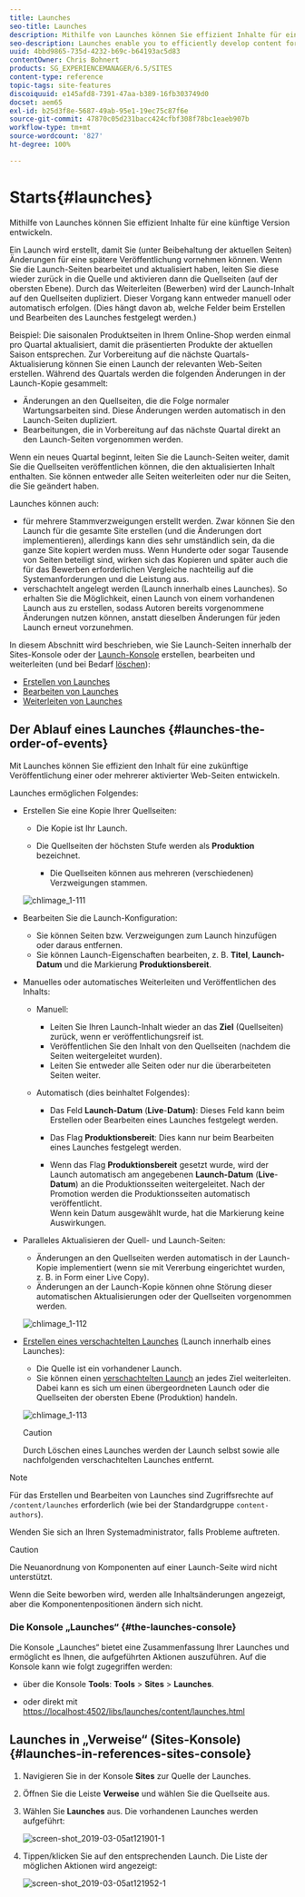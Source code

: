 ```yaml
---
title: Launches
seo-title: Launches
description: Mithilfe von Launches können Sie effizient Inhalte für eine künftige Version entwickeln. So sind Sie in der Lage, Änderungen für eine spätere Veröffentlichung vorzunehmen – unter Beibehaltung der aktuellen Seiten.
seo-description: Launches enable you to efficiently develop content for a future release. They allow you to make changes ready for future publication, while maintaining your current pages
uuid: 4bbd9865-735d-4232-b69c-b64193ac5d83
contentOwner: Chris Bohnert
products: SG_EXPERIENCEMANAGER/6.5/SITES
content-type: reference
topic-tags: site-features
discoiquuid: e145afd8-7391-47aa-b389-16fb303749d0
docset: aem65
exl-id: b25d3f8e-5687-49ab-95e1-19ec75c87f6e
source-git-commit: 47870c05d231bacc424cfbf308f78bc1eaeb907b
workflow-type: tm+mt
source-wordcount: '827'
ht-degree: 100%

---
```


# Starts{#launches}

Mithilfe von Launches können Sie effizient Inhalte für eine künftige Version entwickeln.

Ein Launch wird erstellt, damit Sie (unter Beibehaltung der aktuellen Seiten) Änderungen für eine spätere Veröffentlichung vornehmen können. Wenn Sie die Launch-Seiten bearbeitet und aktualisiert haben, leiten Sie diese wieder zurück in die Quelle und aktivieren dann die Quellseiten (auf der obersten Ebene). Durch das Weiterleiten (Bewerben) wird der Launch-Inhalt auf den Quellseiten dupliziert. Dieser Vorgang kann entweder manuell oder automatisch erfolgen. (Dies hängt davon ab, welche Felder beim Erstellen und Bearbeiten des Launches festgelegt werden.)

Beispiel: Die saisonalen Produktseiten in Ihrem Online-Shop werden einmal pro Quartal aktualisiert, damit die präsentierten Produkte der aktuellen Saison entsprechen. Zur Vorbereitung auf die nächste Quartals-Aktualisierung können Sie einen Launch der relevanten Web-Seiten erstellen. Während des Quartals werden die folgenden Änderungen in der Launch-Kopie gesammelt:

* Änderungen an den Quellseiten, die die Folge normaler Wartungsarbeiten sind. Diese Änderungen werden automatisch in den Launch-Seiten dupliziert.
* Bearbeitungen, die in Vorbereitung auf das nächste Quartal direkt an den Launch-Seiten vorgenommen werden.

Wenn ein neues Quartal beginnt, leiten Sie die Launch-Seiten weiter, damit Sie die Quellseiten veröffentlichen können, die den aktualisierten Inhalt enthalten. Sie können entweder alle Seiten weiterleiten oder nur die Seiten, die Sie geändert haben.

Launches können auch:

* für mehrere Stammverzweigungen erstellt werden. Zwar können Sie den Launch für die gesamte Site erstellen (und die Änderungen dort implementieren), allerdings kann dies sehr umständlich sein, da die ganze Site kopiert werden muss. Wenn Hunderte oder sogar Tausende von Seiten beteiligt sind, wirken sich das Kopieren und später auch die für das Bewerben erforderlichen Vergleiche nachteilig auf die Systemanforderungen und die Leistung aus.
* verschachtelt angelegt werden (Launch innerhalb eines Launches). So erhalten Sie die Möglichkeit, einen Launch von einem vorhandenen Launch aus zu erstellen, sodass Autoren bereits vorgenommene Änderungen nutzen können, anstatt dieselben Änderungen für jeden Launch erneut vorzunehmen.

In diesem Abschnitt wird beschrieben, wie Sie Launch-Seiten innerhalb der Sites-Konsole oder der [Launch-Konsole](#the-launches-console) erstellen, bearbeiten und weiterleiten (und bei Bedarf [löschen](/help/sites-authoring/launches-creating.md#deleting-a-launch)):

* [Erstellen von Launches](/help/sites-authoring/launches-creating.md)
* [Bearbeiten von Launches](/help/sites-authoring/launches-editing.md)
* [Weiterleiten von Launches](/help/sites-authoring/launches-promoting.md)

## Der Ablauf eines Launches {#launches-the-order-of-events}

Mit Launches können Sie effizient den Inhalt für eine zukünftige Veröffentlichung einer oder mehrerer aktivierter Web-Seiten entwickeln.

Launches ermöglichen Folgendes:

* Erstellen Sie eine Kopie Ihrer Quellseiten:

   * Die Kopie ist Ihr Launch.
   * Die Quellseiten der höchsten Stufe werden als **Produktion** bezeichnet.

      * Die Quellseiten können aus mehreren (verschiedenen) Verzweigungen stammen.

   ![chlimage_1-111](assets/chlimage_1-111.png)

* Bearbeiten Sie die Launch-Konfiguration:

   * Sie können Seiten bzw. Verzweigungen zum Launch hinzufügen oder daraus entfernen.
   * Sie können Launch-Eigenschaften bearbeiten, z. B. **Titel**, **Launch-Datum** und die Markierung **Produktionsbereit**.

* Manuelles oder automatisches Weiterleiten und Veröffentlichen des Inhalts:

   * Manuell:

      * Leiten Sie Ihren Launch-Inhalt wieder an das **Ziel** (Quellseiten) zurück, wenn er veröffentlichungsreif ist.
      * Veröffentlichen Sie den Inhalt von den Quellseiten (nachdem die Seiten weitergeleitet wurden).
      * Leiten Sie entweder alle Seiten oder nur die überarbeiteten Seiten weiter.
   * Automatisch (dies beinhaltet Folgendes):

      * Das Feld **Launch-Datum** (**Live**-**Datum)**: Dieses Feld kann beim Erstellen oder Bearbeiten eines Launches festgelegt werden.

      * Das Flag **Produktionsbereit**: Dies kann nur beim Bearbeiten eines Launches festgelegt werden.
      * Wenn das Flag **Produktionsbereit** gesetzt wurde, wird der Launch automatisch am angegebenen **Launch-Datum** (**Live**-**Datum**) an die Produktionsseiten weitergeleitet. Nach der Promotion werden die Produktionsseiten automatisch veröffentlicht.\
         Wenn kein Datum ausgewählt wurde, hat die Markierung keine Auswirkungen.


* Paralleles Aktualisieren der Quell- und Launch-Seiten:

   * Änderungen an den Quellseiten werden automatisch in der Launch-Kopie implementiert (wenn sie mit Vererbung eingerichtet wurden, z. B. in Form einer Live Copy).
   * Änderungen an der Launch-Kopie können ohne Störung dieser automatischen Aktualisierungen oder der Quellseiten vorgenommen werden.

   ![chlimage_1-112](assets/chlimage_1-112.png)

* [Erstellen eines verschachtelten Launches](/help/sites-authoring/launches-creating.md#creating-a-nested-launch) (Launch innerhalb eines Launches):

   * Die Quelle ist ein vorhandener Launch.
   * Sie können einen [verschachtelten Launch](/help/sites-authoring/launches-promoting.md#promoting-a-nested-launch) an jedes Ziel weiterleiten. Dabei kann es sich um einen übergeordneten Launch oder die Quellseiten der obersten Ebene (Produktion) handeln.

   ![chlimage_1-113](assets/chlimage_1-113.png)

   >[!CAUTION]
   >
   >Durch Löschen eines Launches werden der Launch selbst sowie alle nachfolgenden verschachtelten Launches entfernt.

>[!NOTE]
>
>Für das Erstellen und Bearbeiten von Launches sind Zugriffsrechte auf `/content/launches` erforderlich (wie bei der Standardgruppe `content-authors`).
>
>Wenden Sie sich an Ihren Systemadministrator, falls Probleme auftreten.

>[!CAUTION]
>
>Die Neuanordnung von Komponenten auf einer Launch-Seite wird nicht unterstützt.
>
>Wenn die Seite beworben wird, werden alle Inhaltsänderungen angezeigt, aber die Komponentenpositionen ändern sich nicht.


### Die Konsole „Launches“  {#the-launches-console}

Die Konsole „Launches“ bietet eine Zusammenfassung Ihrer Launches und ermöglicht es Ihnen, die aufgeführten Aktionen auszuführen. Auf die Konsole kann wie folgt zugegriffen werden:

* über die Konsole **Tools**: **Tools** > **Sites** > **Launches**.

* oder direkt mit [https://localhost:4502/libs/launches/content/launches.html](https://localhost:4502/libs/launches/content/launches.html)

## Launches in „Verweise“ (Sites-Konsole) {#launches-in-references-sites-console}

1. Navigieren Sie in der Konsole **Sites** zur Quelle der Launches.
1. Öffnen Sie die Leiste **Verweise** und wählen Sie die Quellseite aus.
1. Wählen Sie **Launches** aus. Die vorhandenen Launches werden aufgeführt:

   ![screen-shot_2019-03-05at121901-1](assets/screen-shot_2019-03-05at121901-1.png)

1. Tippen/klicken Sie auf den entsprechenden Launch. Die Liste der möglichen Aktionen wird angezeigt:

   ![screen-shot_2019-03-05at121952-1](assets/screen-shot_2019-03-05at121952-1.png)
